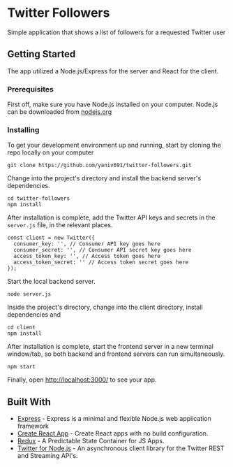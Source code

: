 # Twitter Followers

Simple application that shows a list of followers for a requested Twitter user

## Getting Started

The app utilized a Node.js/Express for the server and React for the client.

### Prerequisites

First off, make sure you have Node.js installed on your computer. Node.js can be downloaded from [nodejs.org](https://nodejs.org/en/)


### Installing

To get your development environment up and running, start by cloning the repo locally on your computer

```
git clone https://github.com/yaniv691/twitter-followers.git
```

Change into the project's directory and install the backend server's dependencies.

```
cd twitter-followers
npm install
```

After installation is complete, add the Twitter API keys and secrets in the `server.js` file, in the relevant places.

```
const client = new Twitter({
  consumer_key: '', // Consumer API key goes here
  consumer_secret: '', // Consumer API secret key goes here
  access_token_key: '', // Access token goes here
  access_token_secret: '' // Access token secret goes here
});
```

Start the local backend server.

```
node server.js
```

Inside the project's directory, change into the client directory, install dependencies and 

```
cd client
npm install
```

After installation is complete, start the frontend server in a new terminal window/tab, so both backend and frontend servers can run simultaneously.
```
npm start
```

Finally, open [http://localhost:3000/](http://localhost:3000/) to see your app.


## Built With

* [Express](https://expressjs.com/) - Express is a minimal and flexible Node.js web application framework
* [Create React App](https://github.com/facebook/create-react-app) - Create React apps with no build configuration.
* [Redux](https://redux.js.org/) - A Predictable State Container for JS Apps.
* [Twitter for Node.js](https://www.npmjs.com/package/twitter) - An asynchronous client library for the Twitter REST and Streaming API's.

